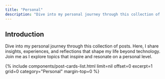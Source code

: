 ```yaml
---
title: "Personal"
description: "Dive into my personal journey through this collection of posts. Here, I share insights, experiences, and reflections that shape my life beyond technology. Join me as I explore topics that inspire and resonate on a personal level."
---
```


## Introduction

Dive into my personal journey through this collection of posts. Here, I share insights, experiences, and reflections that shape my life beyond technology. Join me as I explore topics that inspire and resonate on a personal level.

{% include components/post-cards-list.html limit=nil offset=0 excerpt=1 grid=0 category="Personal" margin-top=0 %}
